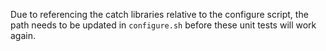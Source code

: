 Due to referencing the catch libraries relative to the configure script,
the path needs to be updated in `configure.sh` before these unit tests will work again.

